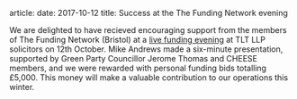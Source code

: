 article:
date: 2017-10-12
title: Success at the The Funding Network evening

We are delighted to have recieved encouraging support from the members of
The Funding Network (Bristol) at a [live funding
evening](https://www.thefundingnetwork.org.uk/events/tfn-bristol/1310) at TLT
LLP solicitors on 12th October. Mike Andrews made a six-minute presentation,
supported by Green Party Councillor Jerome Thomas and CHEESE members, and
we were rewarded with personal funding bids totalling £5,000. This money will
make a valuable contribution to our operations this winter.
